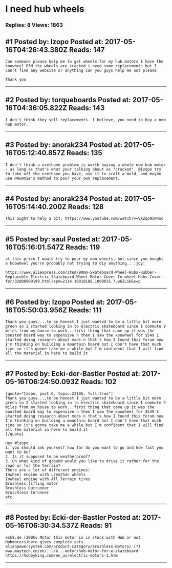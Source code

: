 # I need hub wheels

### Replies: 8 Views: 1863

## \#1 Posted by: Izopo Posted at: 2017-05-16T04:26:43.380Z Reads: 147

```
Can someone please help me to get wheels for my hub motors I have the koowheel D3M the wheels are cracked i need some replacements but I can't find any website or anything can you guys help me out please 

Thank you
```

---
## \#2 Posted by: torqueboards Posted at: 2017-05-16T04:36:05.822Z Reads: 143

```
I don't think they sell replacements. I believe, you need to buy a new hub motor.
```

---
## \#3 Posted by: anorak234 Posted at: 2017-05-16T05:12:40.857Z Reads: 135

```
I don't think a urethane problem is worth buying a whole new hub motor - as long as that's what your talking about as "cracked". @Izopo try to take off the urethane you have, use it to craft a mold, and maybe use @Hummie's method to pour your own replacement.
```

---
## \#4 Posted by: anorak234 Posted at: 2017-05-16T05:14:40.200Z Reads: 128

```
This ought to help a bit: https://www.youtube.com/watch?v=VXZqoN5N4oo
```

---
## \#5 Posted by: saul Posted at: 2017-05-16T05:16:01.547Z Reads: 119

```
at this price I would try to pour my own wheels, but since you bought a koowheel you're probably not trying to diy anything.. :joy:

https://www.aliexpress.com/item/90mm-Skateboard-Wheel-Hubs-Rubber-Replaceble-Electric-Skateboard-Wheel-Motor-Cover-In-wheel-Hubs-Cover-for/32808900199.html?spm=2114.10010108.1000015.7.w6ZLS6&s=p
```

---
## \#6 Posted by: Izopo Posted at: 2017-05-16T05:50:03.956Z Reads: 111

```
Thank you guys....to be honest I just wanted to be a little bit more green so I started looking in to electric skateboard since I commute 9 miles from my house to work...first thing that came up it was the boosted board way to expensive n then I saw the koowheel for $549 I started doing research about mods n that's how I found this forum now I'm thinking on building a mountain board but I don't have that much time so it's gonne take me a while but I'm confident that I will find all the material in here to build it
```

---
## \#7 Posted by: Ecki-der-Bastler Posted at: 2017-05-16T06:24:50.093Z Reads: 102

```
[quote="Izopo, post:6, topic:23186, full:true"]
Thank you guys....to be honest I just wanted to be a little bit more green so I started looking in to electric skateboard since I commute 9 miles from my house to work...first thing that came up it was the boosted board way to expensive n then I saw the koowheel for $549 I started doing research about mods n that's how I found this forum now I'm thinking on building a mountain board but I don't have that much time so it's gonne take me a while but I'm confident that I will find all the material in here to build it
[/quote]

Hey #lzopo
1. you should ask yourself how far do you want to go and how fast you want to be?
2. Is it supposed to be weatherproof?
3. On what kind of ground would you like to drive it rather for the road or for the terrain?
There are a lot of different engines:
Inwheel engine with ureathan wheels
Inwheel engine with All Terrain tires
Brushless lifting motor
Brushless Outrunner
Bruschless Inrunner
etc.
```

---
## \#8 Posted by: Ecki-der-Bastler Posted at: 2017-05-16T06:30:34.537Z Reads: 91

```
esk8.de (200kv Motor this motor is in stock with Hub or not Hubmotors)here gives complete sets 
alienpowersystem.com/product-category/brushless-motors/ (?)
www.maytech.cn/en/.../e...motor/hub-motor-for-e-skateboard
https://hobbyking.com/en_us/electric-motors-1.htm
```

---
